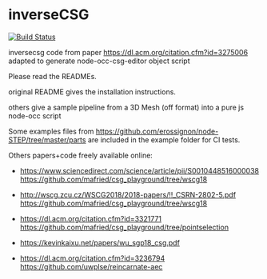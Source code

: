 # inverseCSG

[![Build Status](https://travis-ci.com/antonymarion/inverseCSG.svg?branch=master)](https://travis-ci.com/antonymarion/inverseCSG)

inversecsg code from paper https://dl.acm.org/citation.cfm?id=3275006 adapted to generate node-occ-csg-editor object script

Please read the READMEs.

original README gives the installation instructions.

others give a sample pipeline from a 3D Mesh (off format) into a pure js node-occ script

Some examples files from https://github.com/erossignon/node-STEP/tree/master/parts are included in the example folder for CI tests.

Others papers+code freely available online:

* https://www.sciencedirect.com/science/article/pii/S0010448516000038
https://github.com/mafried/csg_playground/tree/wscg18

* http://wscg.zcu.cz/WSCG2018/2018-papers/!!_CSRN-2802-5.pdf
https://github.com/mafried/csg_playground/tree/wscg18


* https://dl.acm.org/citation.cfm?id=3321771
https://github.com/mafried/csg_playground/tree/pointselection


* https://kevinkaixu.net/papers/wu_sgp18_csg.pdf

* https://dl.acm.org/citation.cfm?id=3236794
https://github.com/uwplse/reincarnate-aec

